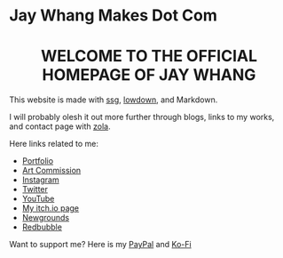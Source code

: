 # Jay Whang Makes Dot Com

<h1 align="center">WELCOME TO THE OFFICIAL HOMEPAGE OF JAY WHANG</h1>

This website is made with [ssg](https://romanzolotarev.com/ssg.html), [lowdown](https://kristaps.bsd.lv/lowdown/), and Markdown.

I will probably olesh it out more further through blogs, links to my works, and contact page with [zola](https://www.getzola.org).

Here links related to me:
* [Portfolio](https://www.behance.net/jaywhang)
* [Art Commission](https://jaywhang-art-commission.carrd.co/)
* [Instagram](https://instagram.com/designergaze)
* [Twitter](https://twitter.com/jwhangdoesstuff)
* [YouTube](https://youtube.com/channel/UC27eBrx7frP5ku3kkTJMPlA)
* [My itch.io page](https://designergaze.itch.io/)
* [Newgrounds](https://jaywhangdoesstuff.newgrounds.com/)
* [Redbubble](http://jay-whang-arts.redbubble.com/)

Want to support me? Here is my [PayPal](https://www.paypal.me/designergaze) and [Ko-Fi](https://ko-fi.com/designergaze)
